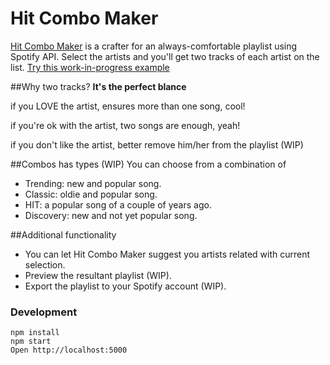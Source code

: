# Hit Combo Maker
[Hit Combo Maker](http://cosmitar.github.io/hit-combo-maker/) is a crafter for an always-comfortable playlist using Spotify API.
Select the artists and you'll get two tracks of each artist on the list.
[Try this work-in-progress example](http://cosmitar.github.io/hit-combo-maker/)

##Why two tracks? 
**It's the perfect blance**

if you LOVE the artist, ensures more than one song, cool!

if you're ok with the artist, two songs are enough, yeah!

if you don't like the artist, better remove him/her from the playlist (WIP)

##Combos has types (WIP)
You can choose from a combination of
- Trending: new and popular song.
- Classic: oldie and popular song.
- HIT: a popular song of a couple of years ago.
- Discovery: new and not yet popular song.

##Additional functionality
- You can let Hit Combo Maker suggest you artists related with current selection.
- Preview the resultant playlist (WIP).
- Export the playlist to your Spotify account (WIP).

### Development

```
npm install
npm start
Open http://localhost:5000
```